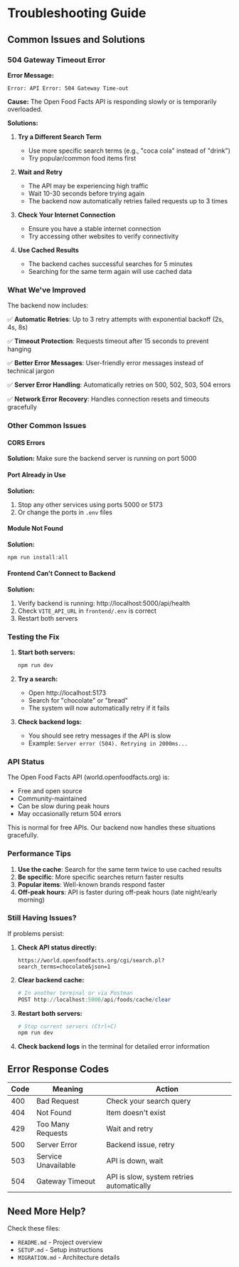 # Troubleshooting Guide

## Common Issues and Solutions

### 504 Gateway Timeout Error

**Error Message:**
```
Error: API Error: 504 Gateway Time-out
```

**Cause:** The Open Food Facts API is responding slowly or is temporarily overloaded.

**Solutions:**

1. **Try a Different Search Term**
   - Use more specific search terms (e.g., "coca cola" instead of "drink")
   - Try popular/common food items first

2. **Wait and Retry**
   - The API may be experiencing high traffic
   - Wait 10-30 seconds before trying again
   - The backend now automatically retries failed requests up to 3 times

3. **Check Your Internet Connection**
   - Ensure you have a stable internet connection
   - Try accessing other websites to verify connectivity

4. **Use Cached Results**
   - The backend caches successful searches for 5 minutes
   - Searching for the same term again will use cached data

### What We've Improved

The backend now includes:

✅ **Automatic Retries**: Up to 3 retry attempts with exponential backoff (2s, 4s, 8s)

✅ **Timeout Protection**: Requests timeout after 15 seconds to prevent hanging

✅ **Better Error Messages**: User-friendly error messages instead of technical jargon

✅ **Server Error Handling**: Automatically retries on 500, 502, 503, 504 errors

✅ **Network Error Recovery**: Handles connection resets and timeouts gracefully

### Other Common Issues

#### CORS Errors
**Solution:** Make sure the backend server is running on port 5000

#### Port Already in Use
**Solution:** 
1. Stop any other services using ports 5000 or 5173
2. Or change the ports in `.env` files

#### Module Not Found
**Solution:**
```powershell
npm run install:all
```

#### Frontend Can't Connect to Backend
**Solution:**
1. Verify backend is running: http://localhost:5000/api/health
2. Check `VITE_API_URL` in `frontend/.env` is correct
3. Restart both servers

### Testing the Fix

1. **Start both servers:**
   ```powershell
   npm run dev
   ```

2. **Try a search:**
   - Open http://localhost:5173
   - Search for "chocolate" or "bread"
   - The system will now automatically retry if it fails

3. **Check backend logs:**
   - You should see retry messages if the API is slow
   - Example: `Server error (504). Retrying in 2000ms...`

### API Status

The Open Food Facts API (world.openfoodfacts.org) is:
- Free and open source
- Community-maintained
- Can be slow during peak hours
- May occasionally return 504 errors

This is normal for free APIs. Our backend now handles these situations gracefully.

### Performance Tips

1. **Use the cache**: Search for the same term twice to use cached results
2. **Be specific**: More specific searches return faster results
3. **Popular items**: Well-known brands respond faster
4. **Off-peak hours**: API is faster during off-peak hours (late night/early morning)

### Still Having Issues?

If problems persist:

1. **Check API status directly:**
   ```
   https://world.openfoodfacts.org/cgi/search.pl?search_terms=chocolate&json=1
   ```

2. **Clear backend cache:**
   ```powershell
   # In another terminal or via Postman
   POST http://localhost:5000/api/foods/cache/clear
   ```

3. **Restart both servers:**
   ```powershell
   # Stop current servers (Ctrl+C)
   npm run dev
   ```

4. **Check backend logs** in the terminal for detailed error information

## Error Response Codes

| Code | Meaning | Action |
|------|---------|--------|
| 400 | Bad Request | Check your search query |
| 404 | Not Found | Item doesn't exist |
| 429 | Too Many Requests | Wait and retry |
| 500 | Server Error | Backend issue, retry |
| 503 | Service Unavailable | API is down, wait |
| 504 | Gateway Timeout | API is slow, system retries automatically |

## Need More Help?

Check these files:
- `README.md` - Project overview
- `SETUP.md` - Setup instructions
- `MIGRATION.md` - Architecture details
